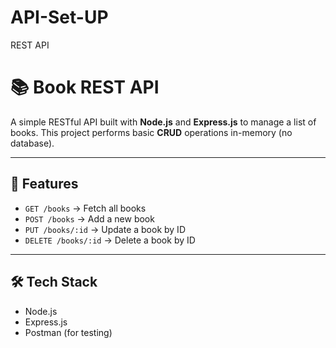# API-Set-UP
REST API
# 📚 Book REST API

A simple RESTful API built with **Node.js** and **Express.js** to manage a list of books. This project performs basic **CRUD** operations in-memory (no database).

---

## 🚀 Features

- `GET /books` → Fetch all books
- `POST /books` → Add a new book
- `PUT /books/:id` → Update a book by ID
- `DELETE /books/:id` → Delete a book by ID

---

## 🛠 Tech Stack

- Node.js
- Express.js
- Postman (for testing)
